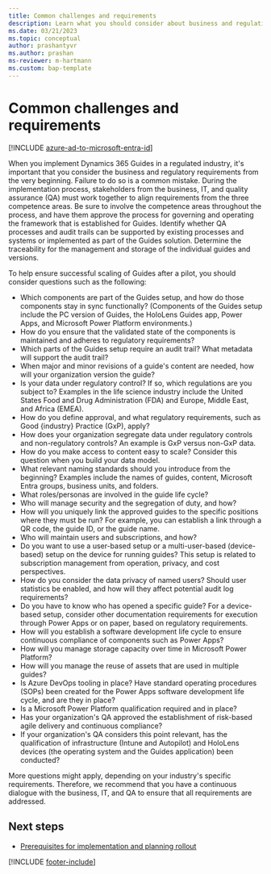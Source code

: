 ```yaml
---
title: Common challenges and requirements
description: Learn what you should consider about business and regulation requirements before you implement Dynamics 365 Guides.
ms.date: 03/21/2023
ms.topic: conceptual
author: prashantyvr
ms.author: prashan
ms-reviewer: m-hartmann
ms.custom: bap-template
---
```


# Common challenges and requirements

[!INCLUDE [azure-ad-to-microsoft-entra-id](../../includes/azure-ad-to-microsoft-entra-id.md)]

When you implement Dynamics 365 Guides in a regulated industry, it's important that you consider the business and regulatory requirements from the very beginning. Failure to do so is a common mistake. During the implementation process, stakeholders from the business, IT, and quality assurance (QA) must work together to align requirements from the three competence areas. Be sure to involve the competence areas throughout the process, and have them approve the process for governing and operating the framework that is established for Guides. Identify whether QA processes and audit trails can be supported by existing processes and systems or implemented as part of the Guides solution. Determine the traceability for the management and storage of the individual guides and versions.

To help ensure successful scaling of Guides after a pilot, you should consider questions such as the following:

- Which components are part of the Guides setup, and how do those components stay in sync functionally? (Components of the Guides setup include the PC version of Guides, the HoloLens Guides app, Power Apps, and Microsoft Power Platform environments.)
- How do you ensure that the validated state of the components is maintained and adheres to regulatory requirements?
- Which parts of the Guides setup require an audit trail? What metadata will support the audit trail?
- When major and minor revisions of a guide's content are needed, how will your organization version the guide?
- Is your data under regulatory control? If so, which regulations are you subject to? Examples in the life science industry include the United States Food and Drug Administration (FDA) and Europe, Middle East, and Africa (EMEA).
- How do you define approval, and what regulatory requirements, such as Good \{industry\} Practice (GxP), apply?
- How does your organization segregate data under regulatory controls and non-regulatory controls? An example is GxP versus non-GxP data.
- How do you make access to content easy to scale? Consider this question when you build your data model.
- What relevant naming standards should you introduce from the beginning? Examples include the names of guides, content, Microsoft Entra groups, business units, and folders.
- What roles/personas are involved in the guide life cycle?
- Who will manage security and the segregation of duty, and how?
- How will you uniquely link the approved guides to the specific positions where they must be run? For example, you can establish a link through a QR code, the guide ID, or the guide name.
- Who will maintain users and subscriptions, and how?
- Do you want to use a user-based setup or a multi-user-based (device-based) setup on the device for running guides? This setup is related to subscription management from operation, privacy, and cost perspectives.
- How do you consider the data privacy of named users? Should user statistics be enabled, and how will they affect potential audit log requirements?
- Do you have to know who has opened a specific guide? For a device-based setup, consider other documentation requirements for execution through Power Apps or on paper, based on regulatory requirements.
- How will you establish a software development life cycle to ensure continuous compliance of components such as Power Apps?
- How will you manage storage capacity over time in Microsoft Power Platform?
- How will you manage the reuse of assets that are used in multiple guides?
- Is Azure DevOps tooling in place? Have standard operating procedures (SOPs) been created for the Power Apps software development life cycle, and are they in place?
- Is a Microsoft Power Platform qualification required and in place?
- Has your organization's QA approved the establishment of risk-based agile delivery and continuous compliance?
- If your organization's QA considers this point relevant, has the qualification of infrastructure (Intune and Autopilot) and HoloLens devices (the operating system and the Guides application) been conducted?

More questions might apply, depending on your industry's specific requirements. Therefore, we recommend that you have a continuous dialogue with the business, IT, and QA to ensure that all requirements are addressed.

## Next steps

- [Prerequisites for implementation and planning rollout](prerequisites-for-implementation-and-planning-roll-out.md)

[!INCLUDE [footer-include](../../includes/footer-banner.md)]
